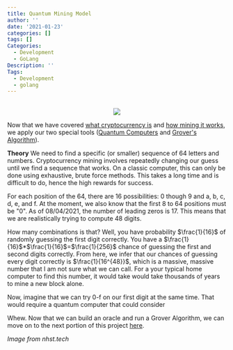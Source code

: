 ```yaml
---
title: Quantum Mining Model
author: ''
date: '2021-01-23'
categories: []
tags: []
Categories:
  - Development
  - GoLang
Description: ''
Tags:
  - Development
  - golang
---
```


<center>
</br>
<img src="https://images-global.nhst.tech/image/QjJSOC9UZ2dQY25EY3RManFqc0grZ1Vja2FvQ1hTU3dlcVZadmlGSm9BMD0=/nhst/binary/358d239815f9af49ca6409c4962e868c">
</center>

Now that we have covered [what cryptocurrency is](https://wucrypto-project.netlify.app/) and [how mining it works](https://wucrypto-project.netlify.app/), we apply our two special tools ([Quantum Computers](https://wucrypto-project.netlify.app/) and [Grover's Algorithm](https://wucrypto-project.netlify.app/)).

**Theory**
We need to find a specific (or smaller) sequence of 64 letters and numbers. Cryptocurrency mining involves  repeatedly changing our guess until we find a sequence that works. On a classic computer, this can only be done using exhaustive, brute force methods. This takes a long time and is difficult to do, hence the high rewards for success.

For each position of the 64, there are 16 possibilities: 0 though 9 and a, b, c, d, e, and f. At the moment, we also know that the first 8 to 64 positions must be "0". As of 08/04/2021, the number of leading zeros is 17. This means that we are realistically trying to compute 48 digits. 

How many combinations is that? Well, you have probability $\frac{1}{16}$ of randomly guessing the first digit correctly. You have a  $\frac{1}{16}$*$\frac{1}{16}$=$\frac{1}{256}$ chance of guessing the first and second digits correctly. From here, we infer that our chances of guessing every digit correctly is $\frac{1}{16^{48}}$, which is a massive, massive number that I am not sure what we can call. For a your typical home computer to find this number, it would take would take thousands of years to mine a new block alone. 

Now, imagine that we can try 0-f on our first digit at the same time. That would require a quantum computer that could consider

Whew. Now that we can build an oracle and run a Grover Algorithm, we can move on to the next portion of this project [here](https://wucrypto-project.netlify.app/).

*Image from nhst.tech*
